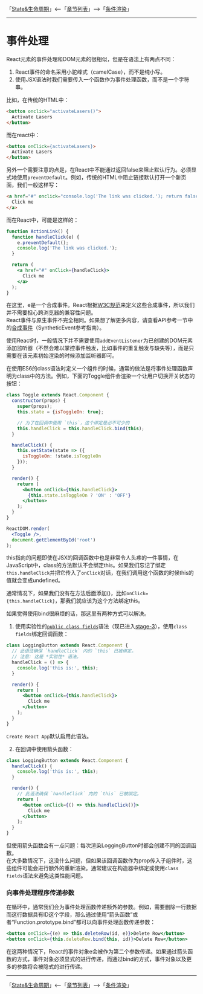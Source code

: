 「[State&生命周期](./04-State&生命周期.md)」<--「[章节列表](../React概述.md)」-->「[条件渲染](./06-条件渲染.md)」

***

# 事件处理

React元素的事件处理和DOM元素的很相似，但是在语法上有两点不同：
1. React事件的命名采用小驼峰式（camelCase），而不是纯小写。
2. 使用JSX语法时我们需要传入一个函数作为事件处理函数，而不是一个字符串。

比如，在传统的HTML中：
```html
<button onclick="activateLasers()">
  Activate Lasers
</button>
```

而在react中：
```html
<button onClick={activateLasers}>
  Activate Lasers
</button>
```

另外一个需要注意的点是，在React中不能通过返回false来阻止默认行为。必须显式地使用`preventDefault`。例如，传统的HTML中阻止链接默认打开一个新页面，我们一般这样写：
```html
<a href="#" onclick="console.log('The link was clicked.'); return false">
  Click me
</a>
```
而在React中，可能是这样的：
```jsx
function ActionLink() {
  function handleClick(e) {
    e.preventDefault();
    console.log('The link was clicked.');
  }

  return (
    <a href="#" onClick={handleClick}>
      Click me
    </a>
  );
}
```
在这里，e是一个合成事件。React根据[W3C规范](https://www.w3.org/TR/DOM-Level-3-Events/)来定义这些合成事件，所以我们并不需要担心跨浏览器的兼容性问题。  
React事件与原生事件不完全相同。如果想了解更多内容，请查看API参考一节中的[合成事件](../ApiReference/06-合成事件.md)（SyntheticEvent参考指南）。

使用React时，一般情况下并不需要使用`addEventListener`为已创建的DOM元素添加监听器（不然会难以掌控事件触发，比如事件的重复触发与缺失等），而是只需要在该元素初始渲染的时候添加监听器即可。

在使用ES6的class语法时定义一个组件的时候，通常的做法是将事件处理函数声明为class中的方法。例如，下面的Toggle组件会渲染一个让用户切换开关状态的按钮：
```jsx
class Toggle extends React.Component {
  constructor(props) {
    super(props);
    this.state = {isToggleOn: true};

    // 为了在回调中使用 `this`，这个绑定是必不可少的
    this.handleClick = this.handleClick.bind(this);
  }

  handleClick() {
    this.setState(state => ({
      isToggleOn: !state.isToggleOn
    }));
  }

  render() {
    return (
      <button onClick={this.handleClick}>
        {this.state.isToggleOn ? 'ON' : 'OFF'}
      </button>
    );
  }
}

ReactDOM.render(
  <Toggle />,
  document.getElementById('root')
);
```

this指向的问题即使在JSX的回调函数中也是非常令人头疼的一件事情，在JavaScript中，class的方法默认不会绑定this。如果我们忘记了绑定`this.handleClick`并把它传入了`onClick`对话，在我们调用这个函数的时候this的值就会变成undefined。

通常情况下，如果我们没有在方法后面添加()，比如`onClick={this.handleClick}`，那我们就应该为这个方法绑定this。

如果觉得使用bind很麻烦的话，那这里有两种方式可以解决。

1. 使用实验性的[`public class fields`](https://babeljs.io/docs/en/babel-plugin-transform-class-properties/)语法（现已进入[stage-3](https://github.com/tc39/proposal-class-fields)），使用`class fields`绑定回调函数：
```jsx
class LoggingButton extends React.Component {
  // 此语法确保 `handleClick` 内的 `this` 已被绑定。
  // 注意: 这是 *实验性* 语法。
  handleClick = () => {
    console.log('this is:', this);
  }

  render() {
    return (
      <button onClick={this.handleClick}>
        Click me
      </button>
    );
  }
}
```
`Create React App`默认启用此语法。

2. 在回调中使用箭头函数：
```jsx
class LoggingButton extends React.Component {
  handleClick() {
    console.log('this is:', this);
  }

  render() {
    // 此语法确保 `handleClick` 内的 `this` 已被绑定。
    return (
      <button onClick={() => this.handleClick()}>
        Click me
      </button>
    );
  }
}
```
但使用箭头函数会有一点问题：每次渲染LoggingButton时都会创建不同的回调函数。  
在大多数情况下，这没什么问题，但如果该回调函数作为prop传入子组件时，这些组件可能会进行额外的重新渲染。通常建议在构造器中绑定或使用`class fields`语法来避免这类性能问题。

### 向事件处理程序传递参数

在循环中，通常我们会为事件处理函数传递额外的参数。例如，需要删除一行数据而这行数据具有ID这个字段，那么通过使用“箭头函数”或者“Function.prototype.bind”都可以向事件处理函数传递参数：
```jsx
<button onClick={(e) => this.deleteRow(id, e)}>Delete Row</button>
<button onClick={this.deleteRow.bind(this, id)}>Delete Row</button>
```
在这两种情况下，React的事件对象e会被作为第二个参数传递。如果通过箭头函数的方式，事件对象必须显式的进行传递，而通过bind的方式，事件对象以及更多的参数将会被隐式的进行传递。

***

「[State&生命周期](./04-State&生命周期.md)」<--「[章节列表](../React概述.md)」-->「[条件渲染](./06-条件渲染.md)」